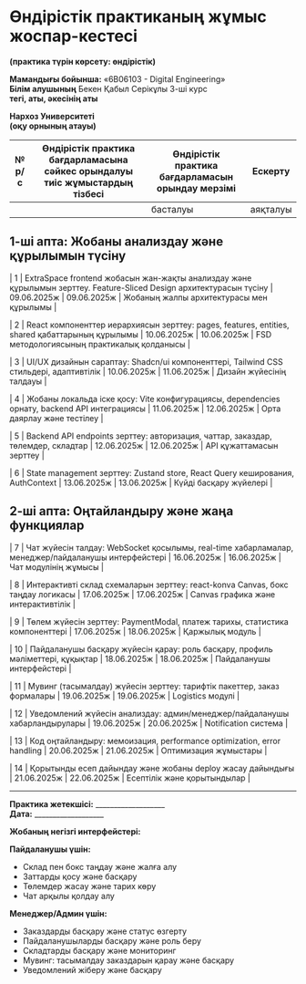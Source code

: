 # Өндірістік практиканың жұмыс жоспар-кестесі
**(практика түрін көрсету: өндірістік)**

**Мамандығы бойынша:** «6B06103 - Digital Engineering»  
**Білім алушының** Бекен Қабыл Серікұлы 3-ші курс  
**тегі, аты, әкесінің аты**

**Нархоз Университеті**  
**(оқу орнының атауы)**

| № р/с | Өндірістік практика бағдарламасына сәйкес орындалуы тиіс жұмыстардың тізбесі | Өндірістік практика бағдарламасын орындау мерзімі | Ескерту |
|-------|--------------------------------------------------------------------------|--------------------------------------------------|---------|
|       |                                                                          | басталуы | аяқталуы |

## 1-ші апта: Жобаны анализдау және құрылымын түсіну

| 1 | ExtraSpace frontend жобасын жан-жақты анализдау және құрылымын зерттеу. Feature-Sliced Design архитектурасын түсіну | 09.06.2025ж | 09.06.2025ж | Жобаның жалпы архитектурасы мен құрылымы |

| 2 | React компоненттер иерархиясын зерттеу: pages, features, entities, shared қабаттарының құрылымы | 10.06.2025ж | 10.06.2025ж | FSD методологиясының практикалық қолданысы |

| 3 | UI/UX дизайнын сараптау: Shadcn/ui компоненттері, Tailwind CSS стильдері, адаптивтілік | 10.06.2025ж | 11.06.2025ж | Дизайн жүйесінің талдауы |

| 4 | Жобаны локальда іске қосу: Vite конфигурациясы, dependencies орнату, backend API интеграциясы | 11.06.2025ж | 12.06.2025ж | Орта даярлау және тестілеу |

| 5 | Backend API endpoints зерттеу: авторизация, чаттар, заказдар, төлемдер, складтар | 12.06.2025ж | 12.06.2025ж | API құжаттамасын зерттеу |

| 6 | State management зерттеу: Zustand store, React Query кеширования, AuthContext | 13.06.2025ж | 13.06.2025ж | Күйді басқару жүйелері |

## 2-ші апта: Оңтайландыру және жаңа функциялар

| 7 | Чат жүйесін талдау: WebSocket қосылымы, real-time хабарламалар, менеджер/пайдаланушы интерфейстері | 16.06.2025ж | 16.06.2025ж | Чат модулінің жұмысы |

| 8 | Интерактивті склад схемаларын зерттеу: react-konva Canvas, бокс таңдау логикасы | 17.06.2025ж | 17.06.2025ж | Canvas графика және интерактивтілік |

| 9 | Төлем жүйесін зерттеу: PaymentModal, платеж тарихы, статистика компоненттері | 17.06.2025ж | 18.06.2025ж | Қаржылық модуль |

| 10 | Пайдаланушы басқару жүйесін қарау: роль басқару, профиль мәліметтері, құқықтар | 18.06.2025ж | 18.06.2025ж | Пайдаланушы интерфейстері |

| 11 | Мувинг (тасымалдау) жүйесін зерттеу: тарифтік пакеттер, заказ формалары | 19.06.2025ж | 19.06.2025ж | Logistics модулі |

| 12 | Уведомлений жүйесін анализдау: админ/менеджер/пайдаланушы хабарландырулары | 19.06.2025ж | 20.06.2025ж | Notification система |

| 13 | Код оңтайландыру: мемоизация, performance optimization, error handling | 20.06.2025ж | 21.06.2025ж | Оптимизация жұмыстары |

| 14 | Қорытынды есеп дайындау және жобаны deploy жасау дайындығы | 21.06.2025ж | 22.06.2025ж | Есептілік және қорытындылар |

---

**Практика жетекшісі:** ___________________  
**Дата:** ___________________

**Жобаның негізгі интерфейстері:**

**Пайдаланушы үшін:**
- Склад пен бокс таңдау және жалға алу
- Заттарды қосу және басқару  
- Төлемдер жасау және тарих көру
- Чат арқылы қолдау алу

**Менеджер/Админ үшін:**
- Заказдарды басқару және статус өзгерту
- Пайдаланушыларды басқару және роль беру
- Складтарды басқару және мониторинг
- Мувинг: тасымалдау заказдарын қарау және басқару
- Уведомлений жіберу және басқару
